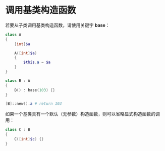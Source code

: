 # 调用基类构造函数

若要从子类调用基类构造函数，请使用关键字 **base**：

```PowerShell
class A 
{
    [int]$a

    A([int]$a)
    {
        $this.a = $a
    }
}

class B : A
{
    B() : base(103) {}
}

[B]::new().a # return 103
```

如果一个基类具有一个默认（无参数）构造函数，则可以省略显式构造函数的调用：

```PowerShell
class C : B
{
    C([int]$c) {}
}
```

<!--HONumber=Aug16_HO3-->


